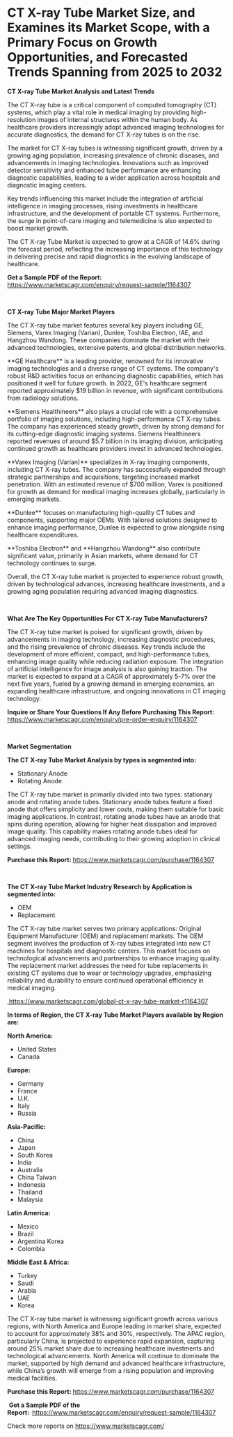 <p><h1>CT X-ray Tube Market Size, and Examines its Market Scope, with a Primary Focus on Growth Opportunities, and Forecasted Trends Spanning from 2025 to 2032</h1></p><p><strong>CT X-ray Tube Market Analysis and Latest Trends</strong></p>
<p><p>The CT X-ray tube is a critical component of computed tomography (CT) systems, which play a vital role in medical imaging by providing high-resolution images of internal structures within the human body. As healthcare providers increasingly adopt advanced imaging technologies for accurate diagnostics, the demand for CT X-ray tubes is on the rise.</p><p>The market for CT X-ray tubes is witnessing significant growth, driven by a growing aging population, increasing prevalence of chronic diseases, and advancements in imaging technologies. Innovations such as improved detector sensitivity and enhanced tube performance are enhancing diagnostic capabilities, leading to a wider application across hospitals and diagnostic imaging centers.</p><p>Key trends influencing this market include the integration of artificial intelligence in imaging processes, rising investments in healthcare infrastructure, and the development of portable CT systems. Furthermore, the surge in point-of-care imaging and telemedicine is also expected to boost market growth.</p><p>The CT X-ray Tube Market is expected to grow at a CAGR of 14.6% during the forecast period, reflecting the increasing importance of this technology in delivering precise and rapid diagnostics in the evolving landscape of healthcare.</p></p>
<p><strong>Get a Sample PDF of the Report:&nbsp;</strong> <a href="https://www.marketscagr.com/enquiry/request-sample/1164307?utm_campaign=2390&utm_medium=2&utm_source=Github&utm_content=ia&utm_term=12022025&utm_id=ct-x-ray-tube">https://www.marketscagr.com/enquiry/request-sample/1164307</a></p>
<p>&nbsp;</p>
<p><strong>CT X-ray Tube Major Market Players</strong></p>
<p><p>The CT X-ray tube market features several key players including GE, Siemens, Varex Imaging (Varian), Dunlee, Toshiba Electron, IAE, and Hangzhou Wandong. These companies dominate the market with their advanced technologies, extensive patents, and global distribution networks.</p><p>**GE Healthcare** is a leading provider, renowned for its innovative imaging technologies and a diverse range of CT systems. The company's robust R&D activities focus on enhancing diagnostic capabilities, which has positioned it well for future growth. In 2022, GE's healthcare segment reported approximately $19 billion in revenue, with significant contributions from radiology solutions.</p><p>**Siemens Healthineers** also plays a crucial role with a comprehensive portfolio of imaging solutions, including high-performance CT X-ray tubes. The company has experienced steady growth, driven by strong demand for its cutting-edge diagnostic imaging systems. Siemens Healthineers reported revenues of around $5.7 billion in its imaging division, anticipating continued growth as healthcare providers invest in advanced technologies.</p><p>**Varex Imaging (Varian)** specializes in X-ray imaging components, including CT X-ray tubes. The company has successfully expanded through strategic partnerships and acquisitions, targeting increased market penetration. With an estimated revenue of $700 million, Varex is positioned for growth as demand for medical imaging increases globally, particularly in emerging markets.</p><p>**Dunlee** focuses on manufacturing high-quality CT tubes and components, supporting major OEMs. With tailored solutions designed to enhance imaging performance, Dunlee is expected to grow alongside rising healthcare expenditures.</p><p>**Toshiba Electron** and **Hangzhou Wandong** also contribute significant value, primarily in Asian markets, where demand for CT technology continues to surge.</p><p>Overall, the CT X-ray tube market is projected to experience robust growth, driven by technological advances, increasing healthcare investments, and a growing aging population requiring advanced imaging diagnostics.</p></p>
<p>&nbsp;</p>
<p><strong>What Are The Key Opportunities For CT X-ray Tube Manufacturers?</strong></p>
<p><p>The CT X-ray tube market is poised for significant growth, driven by advancements in imaging technology, increasing diagnostic procedures, and the rising prevalence of chronic diseases. Key trends include the development of more efficient, compact, and high-performance tubes, enhancing image quality while reducing radiation exposure. The integration of artificial intelligence for image analysis is also gaining traction. The market is expected to expand at a CAGR of approximately 5-7% over the next five years, fueled by a growing demand in emerging economies, an expanding healthcare infrastructure, and ongoing innovations in CT imaging technology.</p></p>
<p><strong>Inquire or Share Your Questions If Any Before Purchasing This Report:</strong> <a href="https://www.marketscagr.com/enquiry/pre-order-enquiry/1164307?utm_campaign=2390&utm_medium=2&utm_source=Github&utm_content=ia&utm_term=12022025&utm_id=ct-x-ray-tube">https://www.marketscagr.com/enquiry/pre-order-enquiry/1164307</a></p>
<p>&nbsp;</p>
<p><strong>Market Segmentation</strong></p>
<p><strong>The CT X-ray Tube Market Analysis by types is segmented into:</strong></p>
<p><ul><li>Stationary Anode</li><li>Rotating Anode</li></ul></p>
<p><p>The CT X-ray tube market is primarily divided into two types: stationary anode and rotating anode tubes. Stationary anode tubes feature a fixed anode that offers simplicity and lower costs, making them suitable for basic imaging applications. In contrast, rotating anode tubes have an anode that spins during operation, allowing for higher heat dissipation and improved image quality. This capability makes rotating anode tubes ideal for advanced imaging needs, contributing to their growing adoption in clinical settings.</p></p>
<p><strong>Purchase this Report:&nbsp;</strong><a href="https://www.marketscagr.com/purchase/1164307?utm_campaign=2390&utm_medium=2&utm_source=Github&utm_content=ia&utm_term=12022025&utm_id=ct-x-ray-tube">https://www.marketscagr.com/purchase/1164307</a></p>
<p>&nbsp;</p>
<p><strong>The CT X-ray Tube Market Industry Research by Application is segmented into:</strong></p>
<p><ul><li>OEM</li><li>Replacement</li></ul></p>
<p><p>The CT X-ray tube market serves two primary applications: Original Equipment Manufacturer (OEM) and replacement markets. The OEM segment involves the production of X-ray tubes integrated into new CT machines for hospitals and diagnostic centers. This market focuses on technological advancements and partnerships to enhance imaging quality. The replacement market addresses the need for tube replacements in existing CT systems due to wear or technology upgrades, emphasizing reliability and durability to ensure continued operational efficiency in medical imaging.</p></p>
<p><a href="https://www.marketscagr.com/global-ct-x-ray-tube-market-r1164307?utm_campaign=2390&utm_medium=2&utm_source=Github&utm_content=ia&utm_term=12022025&utm_id=ct-x-ray-tube">&nbsp;https://www.marketscagr.com/global-ct-x-ray-tube-market-r1164307</a></p>
<p><strong>In terms of Region, the CT X-ray Tube Market Players available by Region are:</strong></p>
<p>
    <p> <strong> North America: </strong>
        <ul>
            <li>United States</li>
            <li>Canada</li>
        </ul>
        </p> 
    <p> <strong> Europe: </strong>
        <ul>
            <li>Germany</li>
            <li>France</li>
            <li>U.K.</li>
            <li>Italy</li>
            <li>Russia</li>
        </ul>
        </p> 
    <p> <strong> Asia-Pacific: </strong>
        <ul>
            <li>China</li>
            <li>Japan</li>
            <li>South Korea</li>
            <li>India</li>
            <li>Australia</li>
            <li>China Taiwan</li>
            <li>Indonesia</li>
            <li>Thailand</li>
            <li>Malaysia</li>
        </ul>
        </p> 
    <p> <strong> Latin America: </strong>
        <ul>
            <li>Mexico</li>
            <li>Brazil</li>
            <li>Argentina Korea</li>
            <li>Colombia</li>
        </ul>
        </p> 
    <p> <strong> Middle East & Africa: </strong>
        <ul>
            <li>Turkey</li>
            <li>Saudi</li>
            <li>Arabia</li>
            <li>UAE</li>
            <li>Korea</li>
        </ul>
    </p>
    </p>
<p><p>The CT X-ray tube market is witnessing significant growth across various regions, with North America and Europe leading in market share, expected to account for approximately 38% and 30%, respectively. The APAC region, particularly China, is projected to experience rapid expansion, capturing around 25% market share due to increasing healthcare investments and technological advancements. North America will continue to dominate the market, supported by high demand and advanced healthcare infrastructure, while China’s growth will emerge from a rising population and improving medical facilities.</p></p>
<p><strong>Purchase this Report: </strong><a href="https://www.marketscagr.com/purchase/1164307?utm_campaign=2390&utm_medium=2&utm_source=Github&utm_content=ia&utm_term=12022025&utm_id=ct-x-ray-tube">https://www.marketscagr.com/purchase/1164307</a></p>
<p>&nbsp;<strong>Get a Sample PDF of the Report:&nbsp;&nbsp;</strong><a href="https://www.marketscagr.com/enquiry/request-sample/1164307?utm_campaign=2390&utm_medium=2&utm_source=Github&utm_content=ia&utm_term=12022025&utm_id=ct-x-ray-tube">https://www.marketscagr.com/enquiry/request-sample/1164307</a></p>
<p><strong></strong></p>
<p>Check more reports on <a href="https://www.marketscagr.com/?utm_campaign=2390&utm_medium=2&utm_source=Github&utm_content=ia&utm_term=12022025&utm_id=ct-x-ray-tube">https://www.marketscagr.com/</a></p>